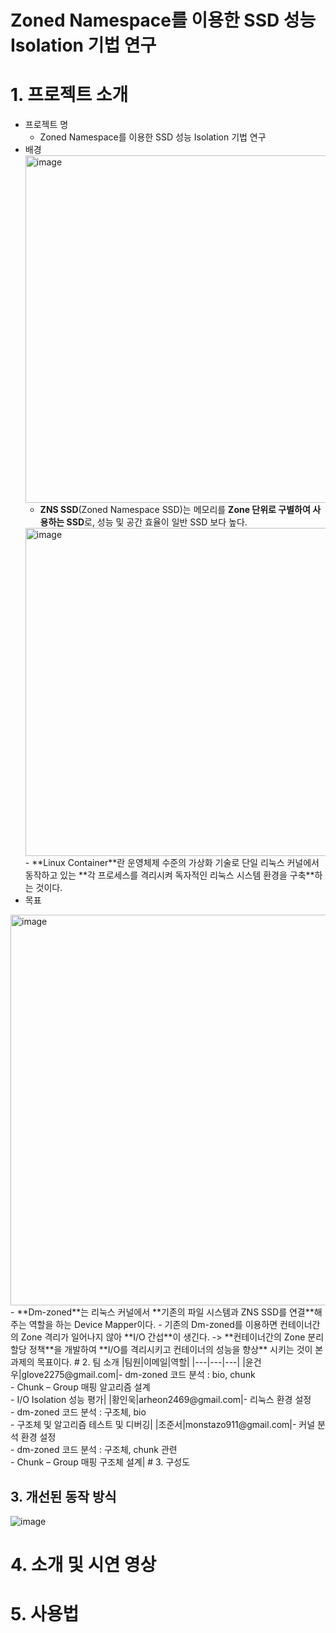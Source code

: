 # Zoned Namespace를 이용한 SSD 성능 Isolation 기법 연구
# 1. 프로젝트 소개
- 프로젝트 명
  - Zoned Namespace를 이용한 SSD 성능 Isolation 기법 연구
- 배경
    <img width="556" alt="image" src="https://github.com/pnucse-capstone/capstone-2023-1-47/assets/83194164/523f8b6b-2605-4b99-91ab-c914b81c9dd0">
  - **ZNS SSD**(Zoned Namespace SSD)는 메모리를 **Zone 단위로 구별하여 사용하는 SSD**로, 성능 및 공간 효율이 일반 SSD 보다 높다.
  <img width="525" alt="image" src="https://github.com/pnucse-capstone/capstone-2023-1-47/assets/83194164/77592bbe-ff49-4e58-8ca7-cf7de99fe48f">
  - **Linux Container**란 운영체제 수준의 가상화 기술로 단일 리눅스 커널에서 동작하고 있는 **각 프로세스를 격리시켜 독자적인 리눅스 시스템 환경을 구축**하는 것이다.
- 목표
 <img width="625" alt="image" src="https://github.com/pnucse-capstone/capstone-2023-1-47/assets/83194164/a8de03a5-1148-4738-99d4-6e8781c35859">
  - **Dm-zoned**는 리눅스 커널에서 **기존의 파일 시스템과 ZNS SSD를 연결**해주는 역할을 하는 Device Mapper이다.
  - 기존의 Dm-zoned를 이용하면 컨테이너간의 Zone 격리가 일어나지 않아 **I/O 간섭**이 생긴다.
  -> **컨테이너간의 Zone 분리 할당 정책**을 개발하여 **I/O를 격리시키고 컨테이너의 성능을 향상** 시키는 것이 본 과제의 목표이다.
# 2. 팀 소개
|팀원|이메일|역할|
|---|---|---|
|윤건우|glove2275@gmail.com|- dm-zoned 코드 분석 : bio, chunk<br>- Chunk – Group 매핑 알고리즘 설계<br>-  I/O Isolation 성능 평가|
|황인욱|arheon2469@gmail.com|- 리눅스 환경 설정<br>- dm-zoned 코드 분석 : 구조체, bio<br>- 구조체 및 알고리즘 테스트 및 디버깅|
|조준서|monstazo911@gmail.com|- 커널 분석 환경 설정<br>- dm-zoned 코드 분석 : 구조체, chunk 관련<br>- Chunk – Group 매핑 구조체 설계|
# 3. 구성도

## 3. 개선된 동작 방식
![image](https://github.com/pnucse-capstone/capstone-2023-1-47/assets/97718735/4aa7298c-c6d2-45d7-a694-69a6f271ea8d)
# 4. 소개 및 시연 영상
# 5. 사용법
